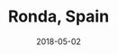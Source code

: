 ---
title: Ronda, Spain
date: 2018-05-02
countries:
  - Spain
resources:
  - src: feature.jpg
    params: 
      weight: 0
  - src: DSCF7918.jpg
    params: 
      weight: 1
  - src: DSCF7922.jpg
    params: 
      weight: 2
  - src: DSCF7914.jpg
    params: 
      weight: 3
  - src: DSCF7931.jpg
    params: 
      weight: 4
  - src: DSCF7946.jpg
    params: 
      weight: 5
  - src: DSCF7960.jpg
    params: 
      weight: 6
  - src: DSCF7996.jpg
    params: 
      weight: 7
  - src: DSCF8011.jpg
    params: 
      weight: 8
  - src: DSCF8034.jpg
    params: 
      weight: 9
  - src: DSCF8038.jpg
    params: 
      weight: 10
---